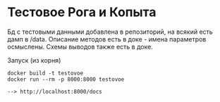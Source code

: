 # Тестовое Рога и Копыта

Бд с тестовыми данными добавлена в репозиторий, на всякий есть дамп в /data.
Описание методов есть в доке - имена параметров осмыслены. Схемы выводов также есть в доке.

Запуск (из корня)
```
docker build -t testovoe
docker run --rm -p 8000:8000 testovoe

--> http://localhost:8000/docs
```